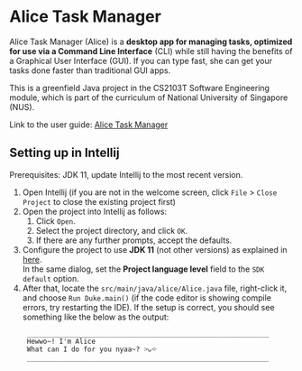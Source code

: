 # Alice Task Manager

Alice Task Manager (Alice) is a **desktop app for managing tasks, optimized for use via a Command Line Interface** (CLI) while still having the benefits of a Graphical User Interface (GUI). If you can type fast, she can get your tasks done faster than traditional GUI apps.

This is a greenfield Java project in the CS2103T Software Engineering module, which is part of the curriculum of National University of Singapore (NUS).

Link to the user guide: [Alice Task Manager](https://ncduy0303.github.io/ip/)

## Setting up in Intellij

Prerequisites: JDK 11, update Intellij to the most recent version.

1. Open Intellij (if you are not in the welcome screen, click `File` > `Close Project` to close the existing project first)
1. Open the project into Intellij as follows:
   1. Click `Open`.
   1. Select the project directory, and click `OK`.
   1. If there are any further prompts, accept the defaults.
1. Configure the project to use **JDK 11** (not other versions) as explained in [here](https://www.jetbrains.com/help/idea/sdk.html#set-up-jdk).<br>
   In the same dialog, set the **Project language level** field to the `SDK default` option.
3. After that, locate the `src/main/java/alice/Alice.java` file, right-click it, and choose `Run Duke.main()` (if the code editor is showing compile errors, try restarting the IDE). If the setup is correct, you should see something like the below as the output:
   ```
    ____________________________________________________________
    Hewwo~! I'm Alice
    What can I do for you nyaa~? ˃̵ᴗ˂̵
    ____________________________________________________________
   ```
